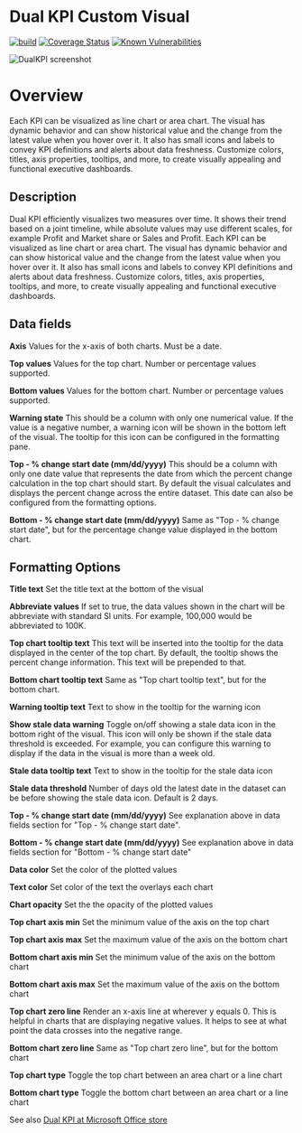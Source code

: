 # Dual KPI Custom Visual
[![build](https://github.com/microsoft/powerbi-visuals-dualkpi/actions/workflows/build.yml/badge.svg)](https://github.com/microsoft/powerbi-visuals-dualkpi/actions/workflows/build.yml) [![Coverage Status](https://coveralls.io/repos/github/Microsoft/powerbi-visuals-dualkpi/badge.svg?branch=main)](https://coveralls.io/github/Microsoft/powerbi-visuals-dualkpi?branch=main)
[![Known Vulnerabilities](https://snyk.io/test/github/Microsoft/powerbi-visuals-dualkpi/badge.svg)](https://snyk.io/test/github/Microsoft/powerbi-visuals-dualkpi)

![DualKPI screenshot](https://az158878.vo.msecnd.net/marketing/Partner_21474836617/Product_42949680540/Asset_b4fac22d-44ca-49bf-8485-98dfaf6ef18c/DualKPIscreenshot1.png)
# Overview
Each KPI can be visualized as line chart or area chart. The visual has dynamic behavior and can show historical value and the change from the latest value when you hover over it. It also has small icons and labels to convey KPI definitions and alerts about data freshness. Customize colors, titles, axis properties, tooltips, and more, to create visually appealing and functional executive dashboards.

## Description
Dual KPI efficiently visualizes two measures over time. It shows their trend based on a joint timeline, while absolute values may use different scales, for example Profit and Market share or Sales and Profit. Each KPI can be visualized as line chart or area chart. The visual has dynamic behavior and can show historical value and the change from the latest value when you hover over it. It also has small icons and labels to convey KPI definitions and alerts about data freshness. Customize colors, titles, axis properties, tooltips, and more, to create visually appealing and functional executive dashboards.

## Data fields
**Axis**
Values for the x-axis of both charts. Must be a date.

**Top values**
Values for the top chart. Number or percentage values supported.

**Bottom values**
Values for the bottom chart. Number or percentage values supported.

**Warning state**
This should be a column with only one numerical value. If the value is a negative number, a warning icon will be shown in the bottom left of the visual. The tooltip for this icon can be configured in the formatting pane.

**Top - % change start date (mm/dd/yyyy)**
This should be a column with only one date value that represents the date from which the percent change calculation in the top chart should start. By default the visual calculates and displays the percent change across the entire dataset. This date can also be configured from the formatting options.

**Bottom - % change start date (mm/dd/yyyy)**
Same as "Top - % change start date", but for the percentage change value displayed in the bottom chart.

## Formatting Options
**Title text**
Set the title text at the bottom of the visual

**Abbreviate values**
If set to true, the data values shown in the chart will be abbreviate with standard SI units. For example, 100,000 would be abbreviated to 100K.

**Top chart tooltip text**
This text will be inserted into the tooltip for the data displayed in the center of the top chart. By default, the tooltip shows the percent change information. This text will be prepended to that.

**Bottom chart tooltip text**
Same as "Top chart tooltip text", but for the bottom chart.

**Warning tooltip text**
Text to show in the tooltip for the warning icon

**Show stale data warning**
Toggle on/off showing a stale data icon in the bottom right of the visual. This icon will only be shown if the stale data threshold is exceeded. For example, you can configure this warning to display if the data in the visual is more than a week old.

**Stale data tooltip text**
Text to show in the tooltip for the stale data icon

**Stale data threshold**
Number of days old the latest date in the dataset can be before showing the stale data icon. Default is 2 days.

**Top - % change start date (mm/dd/yyyy)**
See explanation above in data fields section for "Top - % change start date".

**Bottom - % change start date (mm/dd/yyyy)**
See explanation above in data fields section for "Bottom - % change start date"

**Data color**
Set the color of the plotted values

**Text color**
Set color of the text the overlays each chart

**Chart opacity**
Set the the opacity of the plotted values

**Top chart axis min**
Set the minimum value of the axis on the top chart

**Top chart axis max**
Set the maximum value of the axis on the bottom chart

**Bottom chart axis min**
Set the minimum value of the axis on the bottom chart

**Bottom chart axis max**
Set the maximum value of the axis on the bottom chart

**Top chart zero line**
Render an x-axis line at wherever y equals 0. This is helpful in charts that are displaying negative values. It helps to see at what point the data crosses into the negative range.

**Bottom chart zero line**
Same as "Top chart zero line", but for the bottom chart

**Top chart type**
Toggle the top chart between an area chart or a line chart

**Bottom chart type**
Toggle the bottom chart between an area chart or a line chart

See also [Dual KPI at Microsoft Office store](https://appsource.microsoft.com/en-us/product/PowerBIVisuals/WA104380774)

